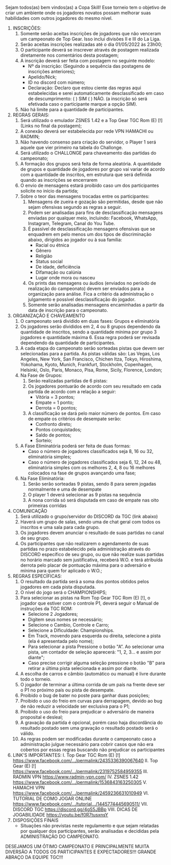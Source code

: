 Sejam todos(as) bem vindos(as) a Copa Skill! Esse torneio tem o objetivo de criar um ambiente onde os jogadores novatos possam melhorar suas habilidades com outros jogadores do mesmo nível.

1. INSCRIÇÕES:
    1. Somente serão aceitas inscrições de jogadores que não venceram um campeonato de Top Gear. Isso inclui divisões II e III do La Liga.
    1. Serão aceitas inscrições realizadas até o dia 01/05/2022 às 23h00;
    1. O participante deverá se inscrever através de postagem realizada diretamente nos comentários desta postagem;
    1. A inscrição deverá ser feita com postagem no seguinte modelo:
        - Nº da inscrição: (Seguindo a sequência das postagens de inscrições anteriores);
        - Apelido/Nick;
        - ID no discord com número;
        - Declaração: Declaro que estou ciente das regras aqui estabelecidas e serei automaticamente desclassificado em caso de descumprimento: ( ) SIM ( ) NÃO. (a inscrição só será efetivada caso o participante marque a opção SIM).
    1. Não há limite para a quantidade de participantes.
1. REGRAS GERAIS:
    1. Será utilizado o emulador ZSNES 1.42 e a Top Gear TGC Rom (E) [!] (Links no final da postagem);
    1. A conexão deverá ser estabelecida por rede VPN HAMACHI ou RADMIN;
    1. Não havendo consenso para criação do servidor, o Player 1 será aquele que vier primeiro na tabela do Challonge.
    1. Será utilizado o CHALLONGE para chaveamento das partidas do campeonato;
    1. A formação dos grupos será feita de forma aleatória. A quantidade de grupos e quantidade de jogadores por grupo vai variar de acordo com a quantidade de inscritos, em estrutura que será definida quando as inscrições se encerrarem
    1. O envio de mensagens estará proibido caso um dos participantes solicite no início da partida;
    1. Sobre o teor das mensagens trocadas entre os participantes:
        1. Mensagens de zueira e gozação são permitidas, desde que não sejam ofensivas segundo as regras a seguir.
        1. Podem ser analisadas para fins de desclassificação mensagens enviadas por qualquer meio, incluindo: Facebook, WhatsApp, Instagram, Telegram, Canal do You Tube.
        1. É passível de desclassificação mensagens ofensivas que se enquadrem em pelo menos um dos tipos de discriminação abaixo, dirigidos ao jogador ou à sua família:
            - Racial ou étnica
            - Gênero
            - Religião
            - Status social
            - De idade, deficiência
            - Difamação ou calúnia
            - Lugar onde mora ou nasceu
        1. Os prints das mensagens ou áudios (enviados no período de realização do campeonato) devem ser enviados para a organização para análise. Fica a critério da administração o julgamento e possível desclassificação do jogador.
        1. Somente serão analisadas mensagens encaminhadas a partir da data de inscrição para o campeonato.
1. ORGANIZAÇÃO E CHAVEAMENTO
    1. O campeonato será dividido em duas fases: Grupos e eliminatória
    1. Os jogadores serão divididos em 2, 4 ou 8 grupos dependendo da quantidade de inscritos, sendo a quantidade mínima por grupo 3 jogadores e quantidade máxima 6. Essa regra poderá ser revisada dependendo da quantidade de participantes.
    1. A cada etapa do campeonato serão sorteadas pistas que devem ser selecionadas para a partida. As pistas válidas são: Las Vegas, Los Angeles, New York, San Francisco, Chichen Itza, Tokyo, Hiroshima, Yokohama, Kyoto, Munich, Frankfurt, Stockholm, Copenhagen, Helsinki, Oslo, Paris, Monaco, Pisa, Rome, Sicily, Florence, London;
    1. Na Fase de Grupos:
        1. Serão realizadas partidas de 6 pistas:
        1. Os jogadores pontuarão de acordo com seu resultado em cada partida de acordo com a relação a seguir:
            - Vitória = 3 pontos;
            - Empate = 1 ponto;
            - Derrota = 0 pontos;
        1. A classificação se dará pelo maior número de pontos. Em caso de empate os critérios de desempate serão:
            - Confronto direto;
            - Pontos conquistados;
            - Saldo de pontos;
            - Sorteio;
    1. A Fase Eliminatória poderá ser feita de duas formas:
        - Caso o número de jogadores classificados seja 8, 16 ou 32, eliminatória simples;
        - Caso o número de jogadores classificados seja 6, 12, 24 ou 48, eliminatória simples com os melhores 2, 4, 8 ou 16 melhores colocados na fase de grupos avançando uma fase;
    1. Na Fase Eliminatória:
        1. Serão serão sorteadas 9 pistas, sendo 8 para serem jogadas normalmente e uma de desempate
        1. O player 1 deverá selecionar as 9 pistas na sequência
        1. A nona corrida só será disputada em caso de empate nas oito primeiras corridas
1. COMUNICAÇÂO
    1. Será utilizado o grupo/servidor do DISCORD da TGC (link abaixo)
    1. Haverá um grupo de salas, sendo uma de chat geral com todos os inscritos e uma sala para cada grupo.
    1. Os jogadores devem anunciar o resultado de suas partidas no canal de seu grupo.
    1. Os participantes que não realizarem o agendamento de suas partidas no prazo estabelecido pela administração através do DISCORD específico de seu grupo, ou que não realize suas partidas no horário marcado sem justificativa, receberá W.O. e terá atribuída derrota pelo placar de pontuação máxima para o adversário e mínima para quem for aplicado o W.O.;
1. REGRAS ESPECÍFICAS:
    1. O resultado da partida será a soma dos pontos obtidos pelos jogadores em cada pista disputada.  
    1. O nível do jogo será o CHAMPIONSHIPS;
    1. Para selecionar as pistas na Rom Top Gear TGC Rom (E) [!], o jogador que estiver com o controle P1, deverá seguir o Manual de instruções da TGC ROM:
        - Selecione 2 Jogadores;
        - Digitem seus nomes se necessário;
        - Selecione o Cambio, Controle e Carro;
        - Selecione a Dificuldade: Championships.
        - Em Track, movendo para esquerda ou direita, selecione a pista (ela é apresentada pelo nome);
        - Para selecionar a pista Pressione o botão "A”. Ao selecionar uma pista, um contador de seleção aparecerá: "1, 2, 3... e assim por diante";
        - Caso precise corrigir alguma seleção pressione o botão "B" para retirar a última pista selecionada e assim por diante.
    1. A escolha de carros e câmbio (automático ou manual) é livre durante todo o torneio.
    1. O jogador de terminar a última corrida de um país na frente deve ser o P1 no próximo país ou pista de desempate.
    4. Proibido o bug de bater no poste para ganhar duas posições;
    4. Proibido o uso do freio em curvas para derrapagem, devido ao bug de não reduzir a velocidade ser exclusiva para o P1;
    4. Proibido o uso do freio para prejudicar o adversário de maneira proposital e desleal;
    1. A gravação da partida é opcional, porém caso haja discordância do resultado postado sem uma gravação o resultado postado será o válido.
    1. As regras podem ser modificadas durante o campeonato caso a administração julgue necessário para cobrir casos que não era cobertos por essas regras buscando não prejudicar os participantes
4. LINK'S IMPORTANTES:
I. Top Gear TGC Rom (E) [!]
https://www.facebook.com/.../permalink/2435336390067640
II. Top Gear (E) [!]
https://www.facebook.com/.../permalink/2319752584959355
III. RADMIN VPN
https://www.radmin-vpn.com/
IV. ZSNES 1.42
https://www.facebook.com/.../permalink/1536843163250305
V. HAMACHI VPN
https://www.facebook.com/.../permalink/2459236631010949
VI. TUTORIAL DE COMO JOGAR ONLINE
https://www.facebook.com/.../tutorial.../1445774445690511/
VII. DISCORD TGC
https://discord.gg/4gS5JBBp
VIII. DICAS DE JOGABILIDADE
https://youtu.be/f0R7tusxnsY
4. DISPOSIÇÕES FINAIS
    - Situações não previstas neste regulamento e que sejam relatadas por qualquer dos participantes, serão analisadas e decididas pela ADMINISTRAÇÃO DO CAMPEONATO.

DESEJAMOS UM ÓTIMO CAMPEONATO E PRINCIPALMENTE MUITA DIVERSÃO A TODOS OS PARTICIPANTES E EXPECTADORES!!!
GRANDE ABRAÇO DA EQUIPE TGC!!!
